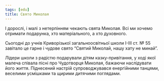 ```yaml
---
tags: [edu]
title: Свято Миколая
---
```


І дорослі, і малі з нетерпінням чекають свята Миколая.
Всі ми хочемо отримати подарунка, хто матеріального, а хто духовного.

Сьогодні до учнів Криворізької загальноосвітньої школи І-ІІІ ст. № 55 завітало це гарне і чудове свято “Святий Миколай, нашу хату не минай”.

Лідери школи з радістю подарували дітям казку-привітання, у ході якої малеча співала пісні про Чудотворця Миколая, бажаючи наслідувати його життя. Піднесений настрій супроводжувався енергійними танцями, веселими усмішками та щирими дитячими поглядами.

<youtube id="Tg52TD42eR4"></youtube>

<slideshow id="72157688524634902"></slideshow>
